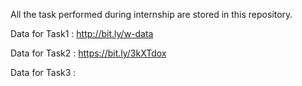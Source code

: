 All the task performed during internship are stored in this repository.

Data for Task1 :  http://bit.ly/w-data

Data for Task2 :  https://bit.ly/3kXTdox

Data for Task3 : 
